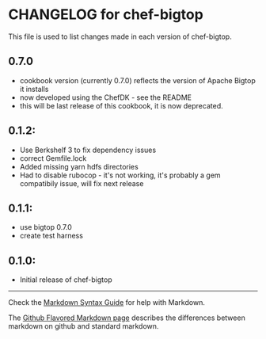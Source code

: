 # CHANGELOG for chef-bigtop

This file is used to list changes made in each version of chef-bigtop.

## 0.7.0

* cookbook version (currently 0.7.0) reflects the version of Apache Bigtop it installs
* now developed using the ChefDK - see the README
* this will be last release of this cookbook, it is now deprecated.

## 0.1.2:

* Use Berkshelf 3 to fix dependency issues
* correct Gemfile.lock
* Added missing yarn hdfs directories
* Had to disable rubocop - it's not working, it's probably a gem compatibily issue, will fix next release


## 0.1.1:

* use bigtop 0.7.0
* create test harness

## 0.1.0:

* Initial release of chef-bigtop

- - -
Check the [Markdown Syntax Guide](http://daringfireball.net/projects/markdown/syntax) for help with Markdown.

The [Github Flavored Markdown page](http://github.github.com/github-flavored-markdown/) describes the differences between markdown on github and standard markdown.
